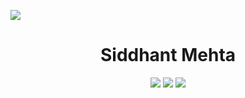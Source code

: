 ![](https://komarev.com/ghpvc/?username=Siddhant23&color=brightgreen&style=flat&label=Profile+Hits)
<h1 align="center">Siddhant Mehta</h1>
<p align="center">

   <a href="https://github.com/Siddhant23" target="_blank">
   <img src="https://img.shields.io/badge/-Github-000?style=flat-square&logo=Github&logoColor=white"/></a>
   
   <a href="https://www.linkedin.com/in/siddhant-mehta" target="_blank">
   <img src="https://img.shields.io/badge/-LinkedIn-blue?style=flat-square&logo=Linkedin&logoColor=white"/></a>
    
  <a href="mailto:mehtasiddhant23@gmail.com" target="_blank">
  <img src="https://img.shields.io/badge/-Gmail-c14438?style=flat-square&logo=Gmail&logoColor=white"/></a>

</p>
<!--   <img height="150" align="right" src="https://github-readme-stats.vercel.app/api?username=Siddhant23&count_private=true&include_all_commits=true" /> -->
<!--   <img src="https://github-readme-stats.vercel.app/api/top-langs/?username=Siddhant23&layout=compact" /> -->
